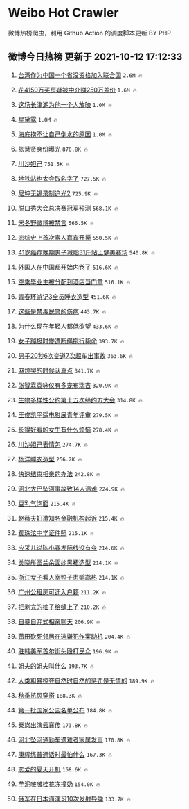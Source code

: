 # Weibo Hot Crawler 



微博热榜爬虫，利用 Github Action 的调度脚本更新 BY PHP 


## 微博今日热榜 更新于 2021-10-12 17:12:33 
1. [台湾作为中国一个省没资格加入联合国](https://s.weibo.com/weibo?q=%23%E5%8F%B0%E6%B9%BE%E4%BD%9C%E4%B8%BA%E4%B8%AD%E5%9B%BD%E4%B8%80%E4%B8%AA%E7%9C%81%E6%B2%A1%E8%B5%84%E6%A0%BC%E5%8A%A0%E5%85%A5%E8%81%94%E5%90%88%E5%9B%BD%23&Refer=top) `2.6M 🔥` 

1. [花4150万买房疑被中介赚250万差价](https://s.weibo.com/weibo?q=%23%E8%8A%B14150%E4%B8%87%E4%B9%B0%E6%88%BF%E7%96%91%E8%A2%AB%E4%B8%AD%E4%BB%8B%E8%B5%9A250%E4%B8%87%E5%B7%AE%E4%BB%B7%23&Refer=top) `1.6M 🔥` 

1. [这场长津湖为他一个人放映](https://s.weibo.com/weibo?q=%23%E8%BF%99%E5%9C%BA%E9%95%BF%E6%B4%A5%E6%B9%96%E4%B8%BA%E4%BB%96%E4%B8%80%E4%B8%AA%E4%BA%BA%E6%94%BE%E6%98%A0%23&Refer=top) `1.0M 🔥` 

1. [星黛露](https://s.weibo.com/weibo?q=%E6%98%9F%E9%BB%9B%E9%9C%B2&Refer=top) `1.0M 🔥` 

1. [海底捞不让自己倒水的原因](https://s.weibo.com/weibo?q=%23%E6%B5%B7%E5%BA%95%E6%8D%9E%E4%B8%8D%E8%AE%A9%E8%87%AA%E5%B7%B1%E5%80%92%E6%B0%B4%E7%9A%84%E5%8E%9F%E5%9B%A0%23&Refer=top) `1.0M 🔥` 

1. [张慧贤身份曝光](https://s.weibo.com/weibo?q=%23%E5%BC%A0%E6%85%A7%E8%B4%A4%E8%BA%AB%E4%BB%BD%E6%9B%9D%E5%85%89%23&Refer=top) `876.8K 🔥` 

1. [川沙妲己](https://s.weibo.com/weibo?q=%E5%B7%9D%E6%B2%99%E5%A6%B2%E5%B7%B1&Refer=top) `751.5K 🔥` 

1. [地铁站也太会取名字了](https://s.weibo.com/weibo?q=%23%E5%9C%B0%E9%93%81%E7%AB%99%E4%B9%9F%E5%A4%AA%E4%BC%9A%E5%8F%96%E5%90%8D%E5%AD%97%E4%BA%86%23&Refer=top) `727.5K 🔥` 

1. [尼坤无锡录制追光2](https://s.weibo.com/weibo?q=%23%E5%B0%BC%E5%9D%A4%E6%97%A0%E9%94%A1%E5%BD%95%E5%88%B6%E8%BF%BD%E5%85%892%23&Refer=top) `725.9K 🔥` 

1. [脱口秀大会总决赛冠军预测](https://s.weibo.com/weibo?q=%23%E8%84%B1%E5%8F%A3%E7%A7%80%E5%A4%A7%E4%BC%9A%E6%80%BB%E5%86%B3%E8%B5%9B%E5%86%A0%E5%86%9B%E9%A2%84%E6%B5%8B%23&Refer=top) `568.1K 🔥` 

1. [宋冬野微博被禁言](https://s.weibo.com/weibo?q=%23%E5%AE%8B%E5%86%AC%E9%87%8E%E5%BE%AE%E5%8D%9A%E8%A2%AB%E7%A6%81%E8%A8%80%23&Refer=top) `566.5K 🔥` 

1. [恋综史上首次素人嘉宾开撕](https://s.weibo.com/weibo?q=%23%E6%81%8B%E7%BB%BC%E5%8F%B2%E4%B8%8A%E9%A6%96%E6%AC%A1%E7%B4%A0%E4%BA%BA%E5%98%89%E5%AE%BE%E5%BC%80%E6%92%95%23&Refer=top) `550.5K 🔥` 

1. [41岁癌症晚期男子减脂31斤站上健美赛场](https://s.weibo.com/weibo?q=%2341%E5%B2%81%E7%99%8C%E7%97%87%E6%99%9A%E6%9C%9F%E7%94%B7%E5%AD%90%E5%87%8F%E8%84%8231%E6%96%A4%E7%AB%99%E4%B8%8A%E5%81%A5%E7%BE%8E%E8%B5%9B%E5%9C%BA%23&Refer=top) `540.8K 🔥` 

1. [外国人在中国都开始内卷了](https://s.weibo.com/weibo?q=%23%E5%A4%96%E5%9B%BD%E4%BA%BA%E5%9C%A8%E4%B8%AD%E5%9B%BD%E9%83%BD%E5%BC%80%E5%A7%8B%E5%86%85%E5%8D%B7%E4%BA%86%23&Refer=top) `516.6K 🔥` 

1. [空乘毕业生被分配到酒店当门童](https://s.weibo.com/weibo?q=%23%E7%A9%BA%E4%B9%98%E6%AF%95%E4%B8%9A%E7%94%9F%E8%A2%AB%E5%88%86%E9%85%8D%E5%88%B0%E9%85%92%E5%BA%97%E5%BD%93%E9%97%A8%E7%AB%A5%23&Refer=top) `516.1K 🔥` 

1. [青春环游记3全员睡衣造型](https://s.weibo.com/weibo?q=%23%E9%9D%92%E6%98%A5%E7%8E%AF%E6%B8%B8%E8%AE%B03%E5%85%A8%E5%91%98%E7%9D%A1%E8%A1%A3%E9%80%A0%E5%9E%8B%23&Refer=top) `451.6K 🔥` 

1. [这些是禁毒民警的伤疤](https://s.weibo.com/weibo?q=%23%E8%BF%99%E4%BA%9B%E6%98%AF%E7%A6%81%E6%AF%92%E6%B0%91%E8%AD%A6%E7%9A%84%E4%BC%A4%E7%96%A4%23&Refer=top) `443.7K 🔥` 

1. [为什么现在年轻人都低欲望](https://s.weibo.com/weibo?q=%23%E4%B8%BA%E4%BB%80%E4%B9%88%E7%8E%B0%E5%9C%A8%E5%B9%B4%E8%BD%BB%E4%BA%BA%E9%83%BD%E4%BD%8E%E6%AC%B2%E6%9C%9B%23&Refer=top) `433.6K 🔥` 

1. [女子蹦极时惨遭断绳拖行毙命](https://s.weibo.com/weibo?q=%23%E5%A5%B3%E5%AD%90%E8%B9%A6%E6%9E%81%E6%97%B6%E6%83%A8%E9%81%AD%E6%96%AD%E7%BB%B3%E6%8B%96%E8%A1%8C%E6%AF%99%E5%91%BD%23&Refer=top) `393.7K 🔥` 

1. [男子20秒6次变道7次超车出事故](https://s.weibo.com/weibo?q=%23%E7%94%B7%E5%AD%9020%E7%A7%926%E6%AC%A1%E5%8F%98%E9%81%937%E6%AC%A1%E8%B6%85%E8%BD%A6%E5%87%BA%E4%BA%8B%E6%95%85%23&Refer=top) `363.6K 🔥` 

1. [麻烦哭的时候认真点](https://s.weibo.com/weibo?q=%23%E9%BA%BB%E7%83%A6%E5%93%AD%E7%9A%84%E6%97%B6%E5%80%99%E8%AE%A4%E7%9C%9F%E7%82%B9%23&Refer=top) `341.7K 🔥` 

1. [张智霖袁咏仪有多宠布瑞吉](https://s.weibo.com/weibo?q=%23%E5%BC%A0%E6%99%BA%E9%9C%96%E8%A2%81%E5%92%8F%E4%BB%AA%E6%9C%89%E5%A4%9A%E5%AE%A0%E5%B8%83%E7%91%9E%E5%90%89%23&Refer=top) `320.9K 🔥` 

1. [生物多样性公约第十五次缔约方大会](https://s.weibo.com/weibo?q=%23%E7%94%9F%E7%89%A9%E5%A4%9A%E6%A0%B7%E6%80%A7%E5%85%AC%E7%BA%A6%E7%AC%AC%E5%8D%81%E4%BA%94%E6%AC%A1%E7%BC%94%E7%BA%A6%E6%96%B9%E5%A4%A7%E4%BC%9A%23&Refer=top) `314.8K 🔥` 

1. [王俊凯平遥电影展青年评审](https://s.weibo.com/weibo?q=%23%E7%8E%8B%E4%BF%8A%E5%87%AF%E5%B9%B3%E9%81%A5%E7%94%B5%E5%BD%B1%E5%B1%95%E9%9D%92%E5%B9%B4%E8%AF%84%E5%AE%A1%23&Refer=top) `279.5K 🔥` 

1. [长得好看的女生有什么烦恼](https://s.weibo.com/weibo?q=%23%E9%95%BF%E5%BE%97%E5%A5%BD%E7%9C%8B%E7%9A%84%E5%A5%B3%E7%94%9F%E6%9C%89%E4%BB%80%E4%B9%88%E7%83%A6%E6%81%BC%23&Refer=top) `278.4K 🔥` 

1. [川沙妲己表情包](https://s.weibo.com/weibo?q=%23%E5%B7%9D%E6%B2%99%E5%A6%B2%E5%B7%B1%E8%A1%A8%E6%83%85%E5%8C%85%23&Refer=top) `274.7K 🔥` 

1. [杨洋睡衣造型](https://s.weibo.com/weibo?q=%23%E6%9D%A8%E6%B4%8B%E7%9D%A1%E8%A1%A3%E9%80%A0%E5%9E%8B%23&Refer=top) `256.2K 🔥` 

1. [快速结束相亲的办法](https://s.weibo.com/weibo?q=%23%E5%BF%AB%E9%80%9F%E7%BB%93%E6%9D%9F%E7%9B%B8%E4%BA%B2%E7%9A%84%E5%8A%9E%E6%B3%95%23&Refer=top) `242.8K 🔥` 

1. [河北大巴坠河事故致14人遇难](https://s.weibo.com/weibo?q=%23%E6%B2%B3%E5%8C%97%E5%A4%A7%E5%B7%B4%E5%9D%A0%E6%B2%B3%E4%BA%8B%E6%95%85%E8%87%B414%E4%BA%BA%E9%81%87%E9%9A%BE%23&Refer=top) `224.9K 🔥` 

1. [豆乳气泡面](https://s.weibo.com/weibo?q=%23%E8%B1%86%E4%B9%B3%E6%B0%94%E6%B3%A1%E9%9D%A2%23&Refer=top) `215.4K 🔥` 

1. [赵薇夫妇遭知名金融机构起诉](https://s.weibo.com/weibo?q=%23%E8%B5%B5%E8%96%87%E5%A4%AB%E5%A6%87%E9%81%AD%E7%9F%A5%E5%90%8D%E9%87%91%E8%9E%8D%E6%9C%BA%E6%9E%84%E8%B5%B7%E8%AF%89%23&Refer=top) `215.4K 🔥` 

1. [裴珠泫中学证件照](https://s.weibo.com/weibo?q=%23%E8%A3%B4%E7%8F%A0%E6%B3%AB%E4%B8%AD%E5%AD%A6%E8%AF%81%E4%BB%B6%E7%85%A7%23&Refer=top) `215.1K 🔥` 

1. [应采儿说陈小春发际线没有变](https://s.weibo.com/weibo?q=%23%E5%BA%94%E9%87%87%E5%84%BF%E8%AF%B4%E9%99%88%E5%B0%8F%E6%98%A5%E5%8F%91%E9%99%85%E7%BA%BF%E6%B2%A1%E6%9C%89%E5%8F%98%23&Refer=top) `214.6K 🔥` 

1. [关晓彤图兰朵面纱黑裙造型](https://s.weibo.com/weibo?q=%23%E5%85%B3%E6%99%93%E5%BD%A4%E5%9B%BE%E5%85%B0%E6%9C%B5%E9%9D%A2%E7%BA%B1%E9%BB%91%E8%A3%99%E9%80%A0%E5%9E%8B%23&Refer=top) `214.1K 🔥` 

1. [浙江女子看人宰鸭子患鹦鹉热](https://s.weibo.com/weibo?q=%23%E6%B5%99%E6%B1%9F%E5%A5%B3%E5%AD%90%E7%9C%8B%E4%BA%BA%E5%AE%B0%E9%B8%AD%E5%AD%90%E6%82%A3%E9%B9%A6%E9%B9%89%E7%83%AD%23&Refer=top) `214.1K 🔥` 

1. [广州公租房可迁入户籍](https://s.weibo.com/weibo?q=%23%E5%B9%BF%E5%B7%9E%E5%85%AC%E7%A7%9F%E6%88%BF%E5%8F%AF%E8%BF%81%E5%85%A5%E6%88%B7%E7%B1%8D%23&Refer=top) `211.2K 🔥` 

1. [把剥完的柚子给缝上了](https://s.weibo.com/weibo?q=%23%E6%8A%8A%E5%89%A5%E5%AE%8C%E7%9A%84%E6%9F%9A%E5%AD%90%E7%BB%99%E7%BC%9D%E4%B8%8A%E4%BA%86%23&Refer=top) `210.2K 🔥` 

1. [自暴自弃式相亲聊天](https://s.weibo.com/weibo?q=%23%E8%87%AA%E6%9A%B4%E8%87%AA%E5%BC%83%E5%BC%8F%E7%9B%B8%E4%BA%B2%E8%81%8A%E5%A4%A9%23&Refer=top) `206.9K 🔥` 

1. [莆田砍死邻居在逃嫌犯作案动机](https://s.weibo.com/weibo?q=%23%E8%8E%86%E7%94%B0%E7%A0%8D%E6%AD%BB%E9%82%BB%E5%B1%85%E5%9C%A8%E9%80%83%E5%AB%8C%E7%8A%AF%E4%BD%9C%E6%A1%88%E5%8A%A8%E6%9C%BA%23&Refer=top) `204.4K 🔥` 

1. [驻韩美军首尔街头殴打民众](https://s.weibo.com/weibo?q=%23%E9%A9%BB%E9%9F%A9%E7%BE%8E%E5%86%9B%E9%A6%96%E5%B0%94%E8%A1%97%E5%A4%B4%E6%AE%B4%E6%89%93%E6%B0%91%E4%BC%97%23&Refer=top) `196.9K 🔥` 

1. [姐夫的姐夫叫什么](https://s.weibo.com/weibo?q=%23%E5%A7%90%E5%A4%AB%E7%9A%84%E5%A7%90%E5%A4%AB%E5%8F%AB%E4%BB%80%E4%B9%88%23&Refer=top) `193.7K 🔥` 

1. [人类粗暴掠夺自然时自然的惩罚是无情的](https://s.weibo.com/weibo?q=%23%E4%BA%BA%E7%B1%BB%E7%B2%97%E6%9A%B4%E6%8E%A0%E5%A4%BA%E8%87%AA%E7%84%B6%E6%97%B6%E8%87%AA%E7%84%B6%E7%9A%84%E6%83%A9%E7%BD%9A%E6%98%AF%E6%97%A0%E6%83%85%E7%9A%84%23&Refer=top) `189.9K 🔥` 

1. [秋季抗风穿搭](https://s.weibo.com/weibo?q=%23%E7%A7%8B%E5%AD%A3%E6%8A%97%E9%A3%8E%E7%A9%BF%E6%90%AD%23&Refer=top) `188.3K 🔥` 

1. [第一批国家公园名单公布](https://s.weibo.com/weibo?q=%23%E7%AC%AC%E4%B8%80%E6%89%B9%E5%9B%BD%E5%AE%B6%E5%85%AC%E5%9B%AD%E5%90%8D%E5%8D%95%E5%85%AC%E5%B8%83%23&Refer=top) `184.8K 🔥` 

1. [秦岚出演云襄传](https://s.weibo.com/weibo?q=%23%E7%A7%A6%E5%B2%9A%E5%87%BA%E6%BC%94%E4%BA%91%E8%A5%84%E4%BC%A0%23&Refer=top) `173.8K 🔥` 

1. [河北坠河通勤车遇难者家属发声](https://s.weibo.com/weibo?q=%23%E6%B2%B3%E5%8C%97%E5%9D%A0%E6%B2%B3%E9%80%9A%E5%8B%A4%E8%BD%A6%E9%81%87%E9%9A%BE%E8%80%85%E5%AE%B6%E5%B1%9E%E5%8F%91%E5%A3%B0%23&Refer=top) `170.8K 🔥` 

1. [康辉练普通话时最怕什么](https://s.weibo.com/weibo?q=%23%E5%BA%B7%E8%BE%89%E7%BB%83%E6%99%AE%E9%80%9A%E8%AF%9D%E6%97%B6%E6%9C%80%E6%80%95%E4%BB%80%E4%B9%88%23&Refer=top) `167.3K 🔥` 

1. [恋爱的夏天开机](https://s.weibo.com/weibo?q=%23%E6%81%8B%E7%88%B1%E7%9A%84%E5%A4%8F%E5%A4%A9%E5%BC%80%E6%9C%BA%23&Refer=top) `158.6K 🔥` 

1. [芋泥啵啵桂花冻撞奶](https://s.weibo.com/weibo?q=%23%E8%8A%8B%E6%B3%A5%E5%95%B5%E5%95%B5%E6%A1%82%E8%8A%B1%E5%86%BB%E6%92%9E%E5%A5%B6%23&Refer=top) `154.0K 🔥` 

1. [俄军在日本海演习10次发射导弹](https://s.weibo.com/weibo?q=%23%E4%BF%84%E5%86%9B%E5%9C%A8%E6%97%A5%E6%9C%AC%E6%B5%B7%E6%BC%94%E4%B9%A010%E6%AC%A1%E5%8F%91%E5%B0%84%E5%AF%BC%E5%BC%B9%23&Refer=top) `133.7K 🔥` 

